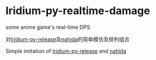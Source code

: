 # Iridium-py-realtime-damage
some anime game's real-time DPS

对[Iridium-py-release](https://github.com/c2c3vsfac/Iridium-py-release)及[nahida](https://github.com/Asassong/nahida)的简单模仿及排列组合

Simple imitation of [Iridium-py-release](https://github.com/c2c3vsfac/Iridium-py-release) and [nahida](https://github.com/Asassong/nahida)
